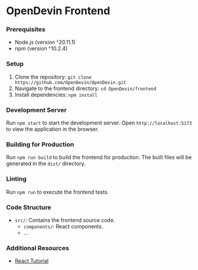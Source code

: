 # OpenDevin Frontend

### Prerequisites

- Node.js (version ^20.11.1)
- npm (version ^10.2.4)

### Setup

1. Clone the repository: `git clone https://github.com/OpenDevin/OpenDevin.git`
2. Navigate to the frontend directory: `cd OpenDevin/frontend`
3. Install dependencies: `npm install`

### Development Server

Run `npm start` to start the development server. Open `http://localhost:5173` to view the application in the browser.

### Building for Production

Run `npm run build` to build the frontend for production. The built files will be generated in the `dist/` directory.

### Linting

Run `npm run` to execute the frontend tests.

### Code Structure

- `src/`: Contains the frontend source code.
  - `components/`: React components.
  - ...

### Additional Resources

- [React Tutorial](https://reactjs.org/tutorial/tutorial.html)
